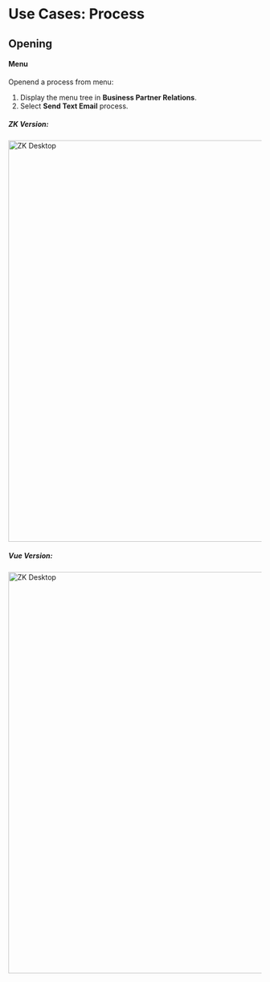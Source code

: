 # Use Cases: Process

## Opening

#### Menu
Openend a process from menu:
1. Display the menu tree in **Business Partner Relations**.
2. Select **Send Text Email** process.

##### ZK Version:
<img :src="$withBase('/images/use-cases/process-opened-menu-zk.gif')" alt="ZK Desktop" width="800px">

##### Vue Version:
<img :src="$withBase('/images/use-cases/process-opened-menu-vue.gif')" alt="ZK Desktop" width="800px">